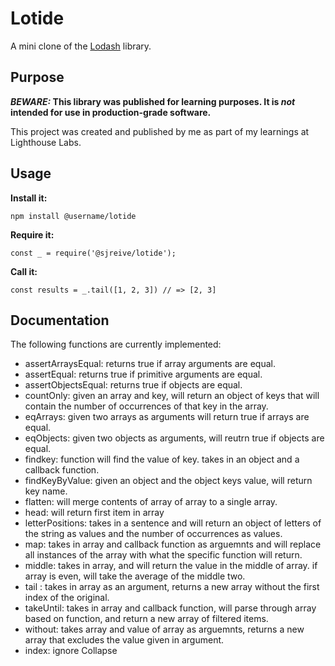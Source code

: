 # Lotide

A mini clone of the [Lodash](https://lodash.com) library.

## Purpose

**_BEWARE:_ This library was published for learning purposes. It is _not_ intended for use in production-grade software.**

This project was created and published by me as part of my learnings at Lighthouse Labs. 

## Usage

**Install it:**

`npm install @username/lotide`

**Require it:**

`const _ = require('@sjreive/lotide');`

**Call it:**

`const results = _.tail([1, 2, 3]) // => [2, 3]`

## Documentation

The following functions are currently implemented:

* assertArraysEqual: returns true if array arguments are equal.
* assertEqual: returns true if primitive arguments are equal.
* assertObjectsEqual: returns true if objects are equal.
* countOnly: given an array and key, will return an object of keys that will contain the number of occurrences of that key in the array.
* eqArrays: given two arrays as arguments will return true if arrays are equal.
* eqObjects: given two objects as arguments, will reutrn true if objects are equal.
* findkey: function will find the value of key. takes in an object and a callback function.
* findKeyByValue: given an object and the object keys value, will return key name.
* flatten: will merge contents of array of array to a single array.
* head: will return first item in array
* letterPositions: takes in a sentence and will return an object of letters of the string as values and the number of occurrences as values.
* map: takes in array and callback function as arguemnts and will replace all instances of the array with what the specific function will return.
* middle: takes in array, and will return the value in the middle of array. if array is even, will take the average of the middle two.
* tail : takes in array as an argument, returns a new array without the first index of the original.
* takeUntil: takes in array and callback function, will parse through array based on function, and return a new array of filtered items.
* without: takes array and value of array as arguemnts, returns a new array that excludes the value given in argument.
* index: ignore
Collapse




